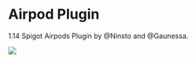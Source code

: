 # Airpod Plugin
1.14 Spigot Airpods Plugin by @Ninsto and @Gaunessa.


<img src="https://up.hunya.ml/AirPods%20Cover%20Art.png">
